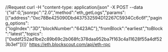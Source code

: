 //Request
curl -H "content-type: application/json" -X POST --data '{"id":0,"jsonrpc":"2.0","method":"eth_getLogs","params":[{"address":"0xc78Be425090Dbd437532594D12267C5934Cc6c6f","paging_options":{"logIndex":"3D","blockNumber":"6423AC"},"fromBlock":"earliest","toBlock":"latest","topics":["0xddf252ad1be2c89b69c2b068fc378daa952ba7f163c4a11628f55a4df523b3ef"]}]}' https://eth.blockscout.com/api/eth-rpc
